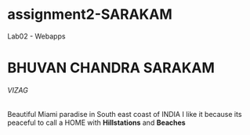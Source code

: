 # assignment2-SARAKAM
Lab02 - Webapps
# BHUVAN CHANDRA SARAKAM
###### VIZAG

Beautiful Miami paradise in South east coast of INDIA
I like it because its peaceful to call a HOME with **Hillstations** and **Beaches**


